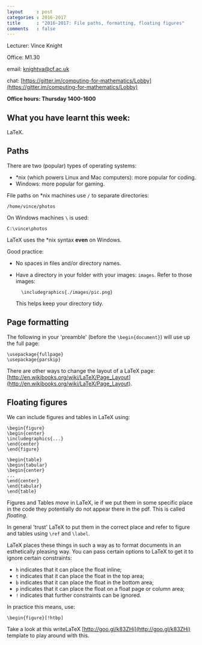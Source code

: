 ```yaml
---
layout     : post
categories : 2016-2017
title      : "2016-2017: File paths, formatting, floating figures"
comments   : false
---
```


Lecturer: Vince Knight

Office: M1.30

email: knightva@cf.ac.uk

chat: [https://gitter.im/computing-for-mathematics/Lobby](https://gitter.im/computing-for-mathematics/Lobby)

**Office hours: Thursday 1400-1600**

## What you have learnt this week:

LaTeX.

## Paths

There are two (popular) types of operating systems:

- *nix (which powers Linux and Mac computers): more popular for coding.
- Windows: more popular for gaming.

File paths on *nix machines use `/` to separate directories:

    /home/vince/photos

On Windows machines `\` is used:

    C:\vince\photos

LaTeX uses the *nix syntax **even** on Windows.

Good practice:

- No spaces in files and/or directory names.
- Have a directory in your folder with your images: `images`. Refer to those images:

        \includegraphics{./images/pic.png}

  This helps keep your directory tidy.

## Page formatting

The following in your 'preamble' (before the `\begin{document}`) will use up the full page:

    \usepackage{fullpage}
    \usepackage{parskip}

There are other ways to change the layout of a LaTeX page: [http://en.wikibooks.org/wiki/LaTeX/Page_Layout](http://en.wikibooks.org/wiki/LaTeX/Page_Layout).

## Floating figures

We can include figures and tables in LaTeX using:

    \begin{figure}
    \begin{center}
    \includegraphics{...}
    \end{center}
    \end{figure}

    \begin{table}
    \begin{tabular}
    \begin{center}
    ...
    \end{center}
    \end{tabular}
    \end{table}

Figures and Tables _move_ in LaTeX, ie if we put them in some specific place in the code they potentially do not appear there in the pdf. This is called _floating_.

In general 'trust' LaTeX to put them in the correct place and refer to figure and tables using `\ref` and `\label`.

LaTeX places these things in such a way as to format documents in an esthetically pleasing way. You can pass certain options to LaTeX to get it to ignore certain constraints:

- `h` indicates that it can place the float inline;
- `t` indicates that it can place the float in the top area;
- `b` indicates that it can place the float in the bottom area;
- `p` indicates that it can place the float on a float page or column area;
- `!` indicates that further constraints can be ignored.

In practice this means, use:

    \begin{figure}[!htbp]

Take a look at this writeLaTeX [http://goo.gl/k83ZHi](http://goo.gl/k83ZHi) template to play around with this.
